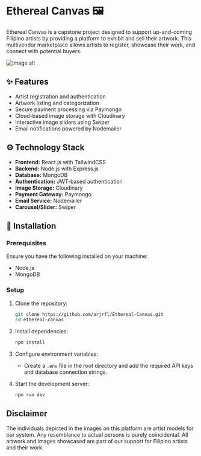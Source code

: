 # Ethereal Canvas 🖼️ 

Ethereal Canvas is a capstone project designed to support up-and-coming Filipino artists by providing a platform to exhibit and sell their artwork. This multivendor marketplace allows artists to register, showcase their work, and connect with potential buyers.  


![image alt](https://res.cloudinary.com/ddeqjbdzb/image/upload/v1739241087/vn1y8v6fhbizmyvotxvb.png)

## ✨ Features  
- Artist registration and authentication  
- Artwork listing and categorization  
- Secure payment processing via Paymongo  
- Cloud-based image storage with Cloudinary  
- Interactive image sliders using Swiper  
- Email notifications powered by Nodemailer  

## ⚙️ Technology Stack  
- **Frontend:** React.js with TailwindCSS  
- **Backend:** Node.js with Express.js  
- **Database:** MongoDB  
- **Authentication:** JWT-based authentication  
- **Image Storage:** Cloudinary  
- **Payment Gateway:** Paymongo  
- **Email Service:** Nodemailer  
- **Carousel/Slider:** Swiper  

## 🔧 Installation  

###  Prerequisites  
Ensure you have the following installed on your machine:  
- Node.js  
- MongoDB  

### Setup  
1. Clone the repository:  
   ```bash
   git clone https://github.com/arjrfl/Ethereal-Canvas.git
   cd ethereal-canvas
   ```  
2. Install dependencies:  
   ```bash
   npm install
   ```  
3. Configure environment variables:  
   - Create a `.env` file in the root directory and add the required API keys and database connection strings.  

4. Start the development server:  
   ```bash
   npm run dev
   ```  

## Disclaimer  
The individuals depicted in the images on this platform are artist models for our system. Any resemblance to actual persons is purely coincidental. All artwork and images showcased are part of our support for Filipino artists and their work.

